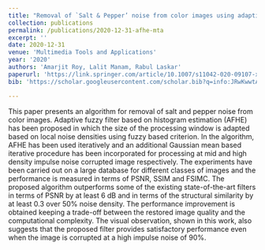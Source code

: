 ```yaml
---
title: "Removal of `Salt & Pepper’ noise from color images using adaptive fuzzy technique based on histogram estimation"
collection: publications
permalink: /publications/2020-12-31-afhe-mta
excerpt: ''
date: 2020-12-31
venue: 'Multimedia Tools and Applications'
year: '2020'
authors: 'Amarjit Roy, Lalit Manam, Rabul Laskar'
paperurl: 'https://link.springer.com/article/10.1007/s11042-020-09107-x#:~:text=In%20this%20filtering%20approach%2C%20noisy,or%20%E2%80%9C255%E2%80%9D%20intensity%20value.'
bib: 'https://scholar.googleusercontent.com/scholar.bib?q=info:JRwKwwtABmgJ:scholar.google.com/&output=citation&scisdr=ClG-4mYUEJvRycAp5MM:AFWwaeYAAAAAZWsv_MNam0m5ErxejFjrV_MBWco&scisig=AFWwaeYAAAAAZWsv_KOjvk128ZKkRhISvaLLQ8c&scisf=4&ct=citation&cd=-1&hl=en'

---
```

<!-- poster: 'https://dbp1994.github.io/publications/files/ICASSP_ALS_2018_poster.pdf' -->
<!--  -->
<!-- code: 'https://github.com/RaghavSomani/CMTRF' -->

This paper presents an algorithm for removal of salt and pepper noise from color images. Adaptive fuzzy filter based on histogram estimation (AFHE) has been proposed in which the size of the processing window is adapted based on local noise densities using fuzzy based criterion. In the algorithm, AFHE has been used iteratively and an additional Gaussian mean based iterative procedure has been incorporated for processing at mid and high density impulse noise corrupted image respectively. The experiments have been carried out on a large database for different classes of images and the performance is measured in terms of PSNR, SSIM and FSIMC. The proposed algorithm outperforms some of the existing state-of-the-art filters in terms of PSNR by at least 6 dB and in terms of the structural similarity by at least 0.3 over 50% noise density. The performance improvement is obtained keeping a trade-off between the restored image quality and the computational complexity. The visual observation, shown in this work, also suggests that the proposed filter provides satisfactory performance even when the image is corrupted at a high impulse noise of 90%.

<!--
The paper has been accepted at [ICASSP 2018](https://ieeexplore.ieee.org/document/8461836){:target="_blank"}.

Abstract:

Relevant links:
1. [Paper](https://ieeexplore.ieee.org/document/8461836){:target="_blank"}
2. [Poster](https://dbp1994.github.io/publications/files/ICASSP_ALS_2018_poster.pdf){:target="_blank"}


<iframe width="560" height="315" src="https://www.youtube.com/embed/KyHUan_7YnQ" frameborder="0" allow="accelerometer; autoplay; encrypted-media; gyroscope; picture-in-picture" allowfullscreen></iframe>
<figcaption>Oral presentation at WSDM'19</figcaption> -->
